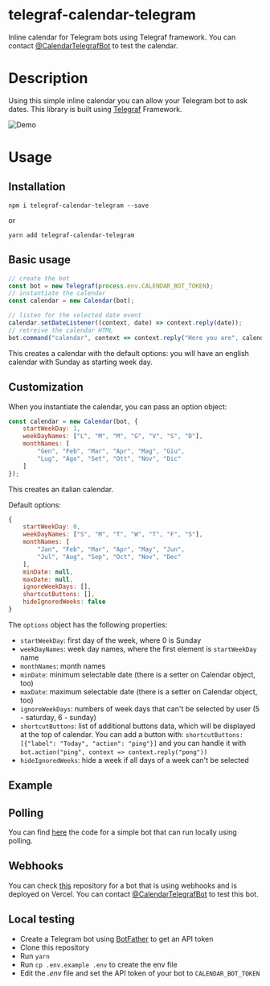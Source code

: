 # telegraf-calendar-telegram
Inline calendar for Telegram bots using Telegraf framework.
You can contact [@CalendarTelegrafBot](https://t.me/CalendarTelegrafBot) to test the calendar.

Description
================
Using this simple inline calendar you can allow your Telegram bot to ask dates. This library is built using [Telegraf](https://github.com/telegraf/telegraf) Framework.

![Demo](https://github.com/gianlucaparadise/telegraf-calendar-telegram/blob/master/images/demo.gif "Demo")

Usage
================
Installation
---------------

```
npm i telegraf-calendar-telegram --save
```
or
```
yarn add telegraf-calendar-telegram
```

Basic usage
---------------
```javascript
// create the bot
const bot = new Telegraf(process.env.CALENDAR_BOT_TOKEN);
// instantiate the calendar
const calendar = new Calendar(bot);

// listen for the selected date event
calendar.setDateListener((context, date) => context.reply(date));
// retreive the calendar HTML
bot.command("calendar", context => context.reply("Here you are", calendar.getCalendar()));
```

This creates a calendar with the default options: you will have an english calendar with Sunday as starting week day.

Customization
---------------
When you instantiate the calendar, you can pass an option object:

```javascript
const calendar = new Calendar(bot, {
	startWeekDay: 1,
	weekDayNames: ["L", "M", "M", "G", "V", "S", "D"],
	monthNames: [
		"Gen", "Feb", "Mar", "Apr", "Mag", "Giu",
		"Lug", "Ago", "Set", "Ott", "Nov", "Dic"
	]
});
```

This creates an italian calendar.

Default options:

```javascript
{
	startWeekDay: 0,
	weekDayNames: ["S", "M", "T", "W", "T", "F", "S"],
	monthNames: [
		"Jan", "Feb", "Mar", "Apr", "May", "Jun",
		"Jul", "Aug", "Sep", "Oct", "Nov", "Dec"
	],
	minDate: null,
	maxDate: null,
	ignoreWeekDays: [],
	shortcutButtons: [],
	hideIgnoredWeeks: false
}
```

The `options` object has the following properties:

- `startWeekDay`: first day of the week, where 0 is Sunday
- `weekDayNames`: week day names, where the first element is `startWeekDay` name
- `monthNames`: month names
- `minDate`: minimum selectable date (there is a setter on Calendar object, too)
- `maxDate`: maximum selectable date (there is a setter on Calendar object, too)
- `ignoreWeekDays`: numbers of week days that can't be selected by user (5 - saturday, 6 - sunday)
- `shortcutButtons`: list of additional buttons data, which will be displayed at the top of calendar. You can add a button with: `shortcutButtons: [{"label": "Today", "action": "ping"}]` and you can handle it with `bot.action("ping", context => context.reply("pong"))`
- `hideIgnoredWeeks`: hide a week if all days of a week can't be selected


Example
-----------

## Polling

You can find [here](./bot/index.js) the code for a simple bot that can run locally using polling.

## Webhooks

You can check [this](https://github.com/gianlucaparadise/telegraf-calendar-telegram-bot/blob/main/src/bot-setup.js) repository for a bot that is using webhooks and is deployed on Vercel. You can contact [@CalendarTelegrafBot](https://t.me/CalendarTelegrafBot) to test this bot.

Local testing
-----------
* Create a Telegram bot using [BotFather](https://core.telegram.org/bots#6-botfather) to get an API token
* Clone this repository
* Run `yarn`
* Run `cp .env.example .env` to create the env file
* Edit the _.env_ file and set the API token of your bot to `CALENDAR_BOT_TOKEN`